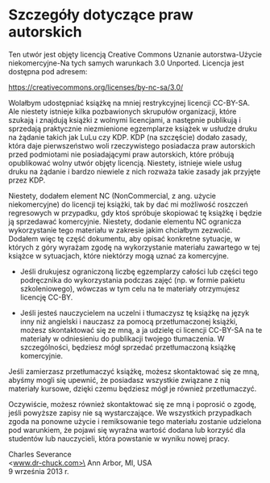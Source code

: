 
Szczegóły dotyczące praw autorskich
===================================

Ten utwór jest objęty licencją Creative Commons
Uznanie autorstwa-Użycie niekomercyjne-Na tych samych warunkach 3.0 Unported.
Licencja jest dostępna pod adresem:

<https://creativecommons.org/licenses/by-nc-sa/3.0/>

Wolałbym udostępniać książkę na mniej restrykcyjnej licencji CC-BY-SA. Ale niestety istnieje kilka pozbawionych skrupułów organizacji, które szukają i znajdują książki z wolnymi licencjami, a następnie publikują i sprzedają praktycznie niezmienione egzemplarze książek w usłudze druku na żądanie takich jak LuLu czy KDP. KDP (na szczęście) dodało zasady, która daje pierwszeństwo woli rzeczywistego posiadacza praw autorskich przed podmiotami nie posiadającymi praw autorskich, które próbują opublikować wolny utwór objęty licencją. Niestety, istnieje wiele usług druku na żądanie i bardzo niewiele z nich rozważa takie zasady jak przyjęte przez KDP.

Niestety, dodałem element NC (NonCommercial, z ang. użycie niekomercyjne) do licencji tej książki, tak by dać mi możliwość roszczeń regresowych w przypadku, gdy ktoś spróbuje skopiować tę książkę i będzie ją sprzedawać komercyjnie. Niestety, dodanie elementu NC ogranicza wykorzystanie tego materiału w zakresie jakim chciałbym zezwolić. Dodałem więc tę część dokumentu, aby opisać konkretne sytuacje, w których z góry wyrażam zgodę na wykorzystanie materiału zawartego w tej książce w sytuacjach, które niektórzy mogą uznać za komercyjne.

-   Jeśli drukujesz ograniczoną liczbę egzemplarzy całości lub części tego podręcznika do wykorzystania podczas zajęć (np. w formie pakietu szkoleniowego), wówczas w tym celu na te materiały otrzymujesz licencję CC-BY.

-   Jeśli jesteś nauczycielem na uczelni i tłumaczysz tę książkę na język inny niż angielski i nauczasz za pomocą przetłumaczonej książki, możesz skontaktować się ze mną, a ja udzielę ci licencji CC-BY-SA na te materiały w odniesieniu do publikacji twojego tłumaczenia. W szczególności, będziesz mógł sprzedać przetłumaczoną książkę komercyjnie.

Jeśli zamierzasz przetłumaczyć książkę, możesz skontaktować się ze mną, abyśmy mogli się upewnić, że posiadasz wszystkie związane z nią materiały kursowe, dzięki czemu będziesz mógł je również przetłumaczyć.

Oczywiście, możesz również skontaktować się ze mną i poprosić o zgodę, jeśli powyższe zapisy nie są wystarczające. We wszystkich przypadkach zgoda na ponowne użycie i remiksowanie tego materiału zostanie udzielona pod warunkiem, że pojawi się wyraźna wartość dodana lub korzyść dla studentów lub nauczycieli, która powstanie w wyniku nowej pracy.

Charles Severance\
<www.dr-chuck.com>\
Ann Arbor, MI, USA\
9 września 2013 r.

